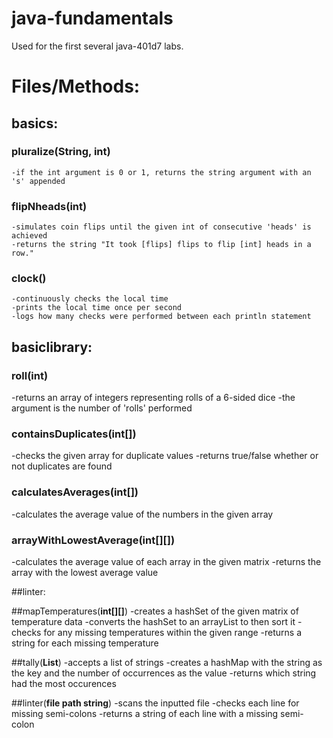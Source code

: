 # java-fundamentals
Used for the first several java-401d7 labs.

# Files/Methods: 
## basics:

  ### pluralize(**String**, **int**)
    -if the int argument is 0 or 1, returns the string argument with an 's' appended

  ### flipNheads(**int**)
    -simulates coin flips until the given int of consecutive 'heads' is achieved
    -returns the string "It took [flips] flips to flip [int] heads in a row."

  ### clock()
    -continuously checks the local time
    -prints the local time once per second
    -logs how many checks were performed between each println statement


## basiclibrary:

 ### roll(**int**)
  -returns an array of integers representing rolls of a 6-sided dice
  -the argument is the number of 'rolls' performed

 ### containsDuplicates(**int[]**)
  -checks the given array for duplicate values
  -returns true/false whether or not duplicates are found

 ### calculatesAverages(**int[]**)
  -calculates the average value of the numbers in the given array

 ### arrayWithLowestAverage(**int[][]**)
  -calculates the average value of each array in the given matrix
  -returns the array with the lowest average value


##linter:

  ##mapTemperatures(**int[][]**)
    -creates a hashSet of the given matrix of temperature data
    -converts the hashSet to an arrayList to then sort it
    -checks for any missing temperatures within the given range
    -returns a string for each missing temperature

  ##tally(**List<String>**)
    -accepts a list of strings
    -creates a hashMap with the string as the key and the number of occurrences as the value
    -returns which string had the most occurences

  ##linter(**file path string**)
    -scans the inputted file
    -checks each line for missing semi-colons
    -returns a string of each line with a missing semi-colon



